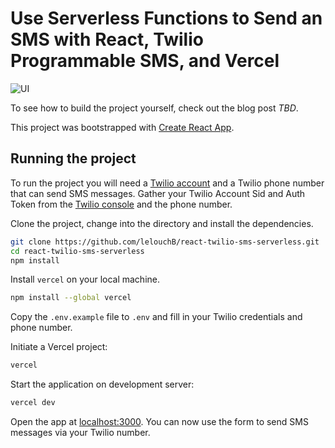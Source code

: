 # Use Serverless Functions to Send an SMS with React, Twilio Programmable SMS, and Vercel
![UI](https://i.imgur.com/cP85djM.png)

To see how to build the project yourself, check out the blog post _TBD_.

This project was bootstrapped with [Create React App](https://github.com/facebook/create-react-app).


## Running the project

To run the project you will need a [Twilio account](www.twilio.com/referral/JbKvV2) and a Twilio phone number that can send SMS messages. Gather your Twilio Account Sid and Auth Token from the [Twilio console](https://www.twilio.com/console) and the phone number.

Clone the project, change into the directory and install the dependencies.

```bash
git clone https://github.com/lelouchB/react-twilio-sms-serverless.git
cd react-twilio-sms-serverless
npm install
```
Install `vercel` on your local machine.

```bash
npm install --global vercel   
```

Copy the `.env.example` file to `.env` and fill in your Twilio credentials and phone number.

Initiate a Vercel project:

```bash 
vercel
```

Start the application on development server:

```bash
vercel dev
```

Open the app at [localhost:3000](http://localhost:3000). You can now use the form to send SMS messages via your Twilio number.
